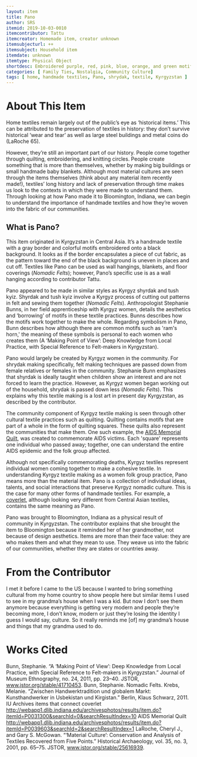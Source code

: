 ```yaml
---
layout: item
title: Pano
author: SRS
itemid: 2019-10-03-0010
itemcontributor: Tattu
itemcreator: Homemade item, creator unknown
itemsubjecturl: ++
itemsubject: Household item
itemdate: unknown
itemtype: Physical Object
shortdesc: Embroidered purple, red, pink, blue, orange, and green motifs on a black fabric. The black fabric is surrounded by a gray border.
categories: [ Family Ties, Nostalgia, Community Culture]
tags: [ home, handmade textiles, Pano, shrydak, textile, Kyrgyzstan ]
---
```


# About This Item
Home textiles remain largely out of the public’s eye as ‘historical items.’ This can be attributed to the preservation of textiles in history: they don’t survive historical ‘wear and tear’ as well as large steel buildings and metal coins do (LaRoche 65).

However, they’re still an important part of our history. People come together through quilting, embroidering, and knitting circles. People create something that is more than themselves, whether by making big buildings or small handmade baby blankets. Although most material cultures are seen through the items themselves (think about any material item recently made!), textiles’ long history and lack of preservation through time makes us look to the contexts in which they were made to understand them. Through looking at how Pano made it to Bloomington, Indiana, we can begin to understand the importance of handmade textiles and how they’re woven into the fabric of our communities.

## What is Pano?
This item originated in Kyrgyzstan in Central Asia. It’s a handmade textile with a gray border and colorful motifs embroidered onto a black background. It looks as if the border encapsulates a piece of cut fabric, as the pattern toward the end of the black background is uneven in places and cut off. Textiles like Pano can be used as wall hangings, blankets, and floor coverings (<em>Nomadic Felts</em>); however, Pano’s specific use is as a wall hanging according to contributor Tattu.

Pano appeared to be made in similar styles as Kyrgyz shyrdak and tush kyiz. Shyrdak and tush kyiz involve a Kyrgyz process of cutting out patterns in felt and sewing them together (<em>Nomadic Felts</em>). Anthropologist Stephanie Bunns, in her field apprenticeship with Kyrgyz women, details the aesthetics and ‘borrowing’ of motifs in these textile practices. Bunns describes how the motifs work together to make the whole. Regarding symbolism in Pano, Bunn describes how although there are common motifs such as 'ram's horn,' the meaning of these symbols is personal to each women who creates them (A ‘Making Point of View’: Deep Knowledge from Local Practice, with Special Reference to Felt-makers in Kyrgyzstan). 

Pano would largely be created by Kyrgyz women in the community. For shrydak making specifically, felt making techniques are passed down from female relatives or females in the community. Stephanie Bunn emphasizes that shyrdak is ideally taught when children show an interest and are not forced to learn the practice. However, as Kyrgyz women began working out of the household, shrydak is passed down less (<em>Nomadic Felts</em>). This explains why this textile making is a lost art in present day Kyrgyzstan, as described by the contributor.

The community component of Kyrgyz textile making is seen through other cultural textile practices such as quilting. Quilting contains motifs that are part of a whole in the form of quilting squares. These quilts also represent the communities that make them. One such example, the <a href= "http://webapp1.dlib.indiana.edu/archivesphotos/results/item.do?itemId=P0039603&searchId=2&searchResultIndex=1">AIDS Memorial Quilt</a>, was created to commemorate AIDS victims. Each 'square' represents one individual who passed away; together, one can understand the entire AIDS epidemic and the folk group affected.

Although not specifically commemorating deaths, Kyrgyz textiles represent individual women coming together to make a cohesive textile. In understanding Kyrgyz textile making as a women folk group practice, Pano means more than the material item. Pano is a collection of individual ideas, talents, and social interactions that preserve Kyrgyz nomadic culture. This is the case for many other forms of handmade textiles. For example, a <a href= "http://webapp1.dlib.indiana.edu/archivesphotos/results/item.do?itemId=P0031300&searchId=0&searchResultIndex=10%20AIDS%20Memorial%20Quilt">coverlet</a>, although looking very different from Central Asian textiles, contains the same meaning as Pano.

Pano was brought to Bloomington, Indiana as a physical result of community in Kyrgyzstan. The contributor explains that she brought the item to Bloomington because it reminded her of her grandmother, not because of design aesthetics. Items are more than their face value: they are who makes them and what they mean to use. They weave us into the fabric of our communities, whether they are states or countries away.

# From the Contributor

I met it before I came to the US because I wanted to bring something cultural from my home country to show people here but similar items I used to see in my grandma’s house when I was a kid. But now I don’t see them anymore because everything is getting very modern and people they’re becoming more, I don’t know, modern or just they’re losing the identity I guess I would say, culture. So it really reminds me [of] my grandma’s house and things that my grandma used to do.

# Works Cited
Bunn, Stephanie. “A ‘Making Point of View’: Deep Knowledge from Local Practice, with Special Reference to Felt-makers in Kyrgyzstan.” Journal of Museum Ethnography, no. 24, 2011, pp. 23–40. JSTOR, www.jstor.org/stable/41710453.
Bunn, Stephanie. Nomadic Felts. 
Krebs, Melanie. “Zwischen Handwerktradition und globalem Markt: Kunsthandwerker in Usbekistan und Kirgistan.” Berlin, Klaus Schwarz, 2011.
IU Archives items that connect coverlet http://webapp1.dlib.indiana.edu/archivesphotos/results/item.do?itemId=P0031300&searchId=0&searchResultIndex=10 AIDS Memorial Quilt http://webapp1.dlib.indiana.edu/archivesphotos/results/item.do?itemId=P0039603&searchId=2&searchResultIndex=1
LaRoche, Cheryl J., and Gary S. McGowan. “‘Material Culture’: Conservation and Analysis of Textiles Recovered from Five Points.” Historical Archaeology, vol. 35, no. 3, 2001, pp. 65–75. JSTOR, www.jstor.org/stable/25616939.
